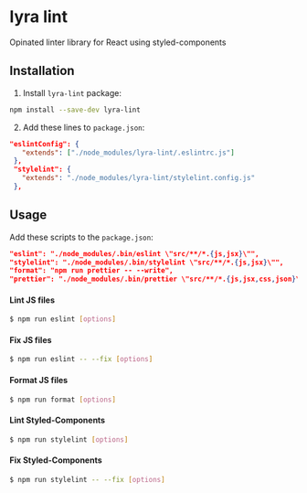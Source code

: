 # lyra lint

Opinated linter library for React using styled-components
​
## Installation

1. Install `lyra-lint` package:
```sh
npm install --save-dev lyra-lint
```

2. Add these lines to `package.json`:
​
```json
"eslintConfig": {
   "extends": ["./node_modules/lyra-lint/.eslintrc.js"]
 },
 "stylelint": {
   "extends": "./node_modules/lyra-lint/stylelint.config.js"
 },
```

## Usage

Add these scripts to the `package.json`:

```json
"eslint": "./node_modules/.bin/eslint \"src/**/*.{js,jsx}\"",
"stylelint": "./node_modules/.bin/stylelint \"src/**/*.{js,jsx}\"",
"format": "npm run prettier -- --write",
"prettier": "./node_modules/.bin/prettier \"src/**/*.{js,jsx,css,json}\" --config ./node_modules/lyra-lint/.prettierrc.js"
```

#### Lint JS files

```sh
$ npm run eslint [options]
```

#### Fix JS files

```sh
$ npm run eslint -- --fix [options]
```

#### Format JS files

```sh
$ npm run format [options]
```

#### Lint Styled-Components

```sh
$ npm run stylelint [options]
```

#### Fix Styled-Components

```sh
$ npm run stylelint -- --fix [options]
```
